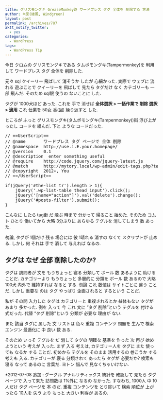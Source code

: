```yaml
---
title: グリスモングキ GreaseMonkey路 ワードプレス タグ 全体を 削除する 方法
author: 녹풍(綠風, Windgreen)
layout: post
permalink: /archives/787
aktt_notify_twitter:
  - yes
categories:
  - WordPress
tags:
  - WordPress Tip
---
```

今日 クロムの グリスモングキである タムポモングキ(Tampermonkey)を 利用して ワードプレス タグ 全体を 削除した.

元々 sql クイーリー 飛ばして 消そうか したが 心細かった. 実際で ウェブに 流れる 遊ぶことで クイーリーを 飛ばして 見たら タグだけ なく カテゴリーも 一部 飛んだ. そのため sql銀 使うの ないことに した.

タグが 1000犬ほど あった. これを 手で 消せば **全体選択 > 一括作業で 削除 選択 > 適用** これ 仕業を 50女 番(回) 繰り返すと した.

ところが ふっと グリスモングキ(タムポモングキ(Tampermonkey))街 浮び上がったし コードを 組んだ. 下と ような コードだった.

<pre class="brush: javascript; gutter: true; first-line: 1">// ==UserScript==
// @name       ワードプレス タグ ページで 全体 削除
// @namespace  http://use.i.E.your.homepage/
// @version    0.1
// @description  enter something useful
// @require    http://code.jquery.com/jquery-latest.js
// @match      http://mytory.local/wp-admin/edit-tags.php?taxonomy=post_tag*
// @copyright  2012+, You
// ==/UserScript==

if(jQuery(&#039;#the-list tr&#039;).length &gt; 1){
    jQuery(&#039;.wp-list-table thead input&#039;).click();
    jQuery(&#039;[name="action"]&#039;).val(&#039;delete&#039;).change();
    jQuery(&#039;#posts-filter&#039;).submit();
}</pre>

こんなに したら tag街 だ 飛ぶ 時まで 分かって 帰ること 始めた. そのため コムト ひとり 働いてから 大略 3分ぶりに あらゆる テグルを 消してしまう 数 あった.

勿論, タグが 1個だけ 残る 場合には 彼 1晴れる 消すの なくて スクリプトが 止める. しかし 何 それは 手で 消して 与えれば なるの.

## タグは なぜ 全部 削除したのか?

タグは 訪問者が 文を もうちょっと 寝る 分類して ボール 数 あるように 助ける ことだ. カテゴリーより もうちょっと 多層的に 分類を ボール 数 あるので 大略 100犬 内外で 維持すれば なると する. 勿論 これ 数値は サイトごとに 違う ことだ. しかし 重要な のは タグ やっぱり 企画されると するという ことだ.

私が その間 入力した タグは カテゴリーと 重複されるとか 益体もない タグが あまり 多かった. 例を 入って 今 これ 文に &#8220;タグ 削除&#8221;という テグルを 付ける 式だった. 代替 &#8220;タグ 削除&#8221;という 分類が 必要な 理由が ない.

また 該当 タグに 属した 文 リストは 色々 重複 コンテンツ 問題を 生んで 検索エンジン 最適化に 中 良い 数 ある.

そのため いっそ テグルを だ 消して タグの 明確な 基準を 作った 次 再び 始めようという 考えが 入った. まず 入る 考えは, カテゴリー人を タグに また 使っても なるか する ことだ. 初めから テグルを そのまま 活用するの 巻こうか する 考えも 入る. カテゴリーが 寝る 分類されて あったら タグが 必要だか? 検索も 寝る なって あるのに 言葉だ. ヨトン 悩んで 見なくちゃいけない.

*2012-07-08 追加 : グーグル アナルリティックス 統計を 確認して 見たら タグ ページで 入って来た 訪問数は 1%外に なるの なかった. すなわち, 1000人 中 10人だけ タグ ページを 本 のだ. 重複 コンテンツを とり除いて 検索 順位が 上がったら 10人を 失う より もっと 大きい 利得が あるの.